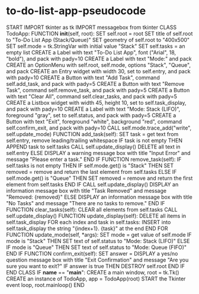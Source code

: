 # to-do-list-app-pseudocode

START 
IMPORT tkinter as tk 
IMPORT messagebox from tkinter 
CLASS TodoApp: 
    FUNCTION __init__(self, root): 
        SET self.root = root 
        SET title of self.root to "To-Do List App (Stack/Queue)" 
        SET geometry of self.root to "400x500" 
        SET self.mode = tk.StringVar with initial value "Stack" 
        SET self.tasks = an empty list 
        CREATE a Label with text "To-Do List App", font ("Arial", 18, "bold"), and pack with 
pady=10 
        CREATE a Label with text "Mode:" and pack 
        CREATE an OptionMenu with self.root, self.mode, options "Stack", "Queue", and pack 
        CREATE an Entry widget with width 30, set to self.entry, and pack with pady=10 
        CREATE a Button with text "Add Task", command self.add_task, and pack with pady=5 
        CREATE a Button with text "Remove Task", command self.remove_task, and pack with 
pady=5 
        CREATE a Button with text "Clear All", command self.clear_tasks, and pack with pady=5 
        CREATE a Listbox widget with width 45, height 10, set to self.task_display, and pack with 
pady=10 
        CREATE a Label with text "Mode: Stack (LIFO)", foreground "gray", set to self.status, and 
pack with pady=5 
        CREATE a Button with text "Exit", foreground "white", background "red", command 
self.confirm_exit, and pack with pady=10 
        CALL self.mode.trace_add("write", self.update_mode) 
    FUNCTION add_task(self): 
        SET task = get text from self.entry, remove leading/trailing whitespace 
        IF task is not empty THEN 
            APPEND task to self.tasks 
            CALL self.update_display() 
            DELETE all text in self.entry 
ELSE 
            DISPLAY a warning message box with title "Input Error" and message "Please enter a 
task." 
        END IF 
    FUNCTION remove_task(self): 
        IF self.tasks is not empty THEN 
            IF self.mode.get() is "Stack" THEN 
                SET removed = remove and return the last element from self.tasks 
            ELSE IF self.mode.get() is "Queue" THEN 
                SET removed = remove and return the first element from self.tasks 
            END IF 
            CALL self.update_display() 
            DISPLAY an information message box with title "Task Removed" and message 
"Removed: {removed}" 
        ELSE 
            DISPLAY an information message box with title "No Tasks" and message "There are no 
tasks to remove." 
        END IF 
    FUNCTION clear_tasks(self): 
        CLEAR all elements from self.tasks 
        CALL self.update_display() 
    FUNCTION update_display(self): 
        DELETE all items in self.task_display 
        FOR each index and task in self.tasks: 
            INSERT into self.task_display the string "{index+1}. {task}" at the end 
        END FOR 
    FUNCTION update_mode(self, *args): 
        SET mode = get value of self.mode 
        IF mode is "Stack" THEN 
            SET text of self.status to "Mode: Stack (LIFO)" 
        ELSE IF mode is "Queue" THEN 
            SET text of self.status to "Mode: Queue (FIFO)" 
        END IF 
    FUNCTION confirm_exit(self): 
        SET answer = DISPLAY a yes/no question message box with title "Exit Confirmation" and 
message "Are you sure you want to exit?" 
        IF answer is true THEN 
            DESTROY self.root 
        END IF
END CLASS 
IF __name__ == "__main__": 
    CREATE a main window, root = tk.Tk() 
    CREATE an instance of TodoApp, app = TodoApp(root) 
    START the Tkinter event loop, root.mainloop() 
END     
